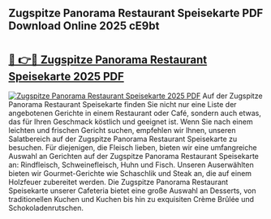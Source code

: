 ## Zugspitze Panorama Restaurant Speisekarte PDF Download Online 2025 cE9bt

# <h2><a href="http://gc8rf7.nevu.top/?p=Zugspitze+Panorama+Restaurant+Speisekarte">🔗 👉🔴 Zugspitze Panorama Restaurant Speisekarte 2025 PDF</a></h2>

[![Zugspitze Panorama Restaurant Speisekarte 2025 PDF](https://i.imgur.com/dBaPXMq.png)](http://gc8rf7.nevu.top/?p=Zugspitze+Panorama+Restaurant+Speisekarte)
Auf der Zugspitze Panorama Restaurant Speisekarte finden Sie nicht nur eine Liste der angebotenen Gerichte in einem Restaurant oder Café, sondern auch etwas, das für Ihren Geschmack köstlich und geeignet ist. Wenn Sie nach einem leichten und frischen Gericht suchen, empfehlen wir Ihnen, unseren Salatbereich auf der Zugspitze Panorama Restaurant Speisekarte zu besuchen. Für diejenigen, die Fleisch lieben, bieten wir eine umfangreiche Auswahl an Gerichten auf der Zugspitze Panorama Restaurant Speisekarte an: Rindfleisch, Schweinefleisch, Huhn und Fisch. Unseren Auserwählten bieten wir Gourmet-Gerichte wie Schaschlik und Steak an, die auf einem Holzfeuer zubereitet werden. Die Zugspitze Panorama Restaurant Speisekarte unserer Cafeteria bietet eine große Auswahl an Desserts, von traditionellen Kuchen und Kuchen bis hin zu exquisiten Crème Brûlée und Schokoladenrutschen.
